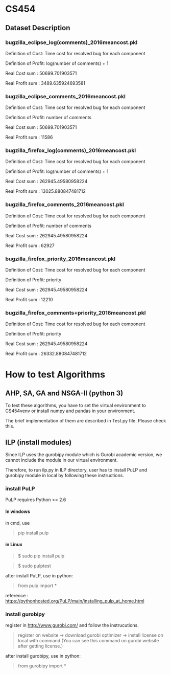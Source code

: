 # CS454

## Dataset Description

### bugzilla_eclipse_log(comments)_2016meancost.pkl

Definition of Cost: Time cost for resolved bug for each component

Definition of Profit: log(number of comments) + 1

Real Cost sum : 50699.701903571

Real Profit sum : 3489.635924693581


### bugzilla_eclipse_comments_2016meancost.pkl

Definition of Cost: Time cost for resolved bug for each component

Definition of Profit: number of comments

Real Cost sum : 50699.701903571

Real Profit sum : 11586


### bugzilla_firefox_log(comments)_2016meancost.pkl

Definition of Cost: Time cost for resolved bug for each component

Definition of Profit: log(number of comments) + 1

Real Cost sum : 262945.49580958224

Real Profit sum : 13025.880847481712


### bugzilla_firefox_comments_2016meancost.pkl

Definition of Cost: Time cost for resolved bug for each component

Definition of Profit: number of comments

Real Cost sum : 262945.49580958224

Real Profit sum : 62927


### bugzilla_firefox_priority_2016meancost.pkl

Definition of Cost: Time cost for resolved bug for each component

Definition of Profit: priority

Real Cost sum : 262945.49580958224

Real Profit sum : 12210


### bugzilla_firefox_comments+priority_2016meancost.pkl

Definition of Cost: Time cost for resolved bug for each component

Definition of Profit: priority

Real Cost sum : 262945.49580958224

Real Profit sum : 26332.880847481712

# How to test Algorithms
## AHP, SA, GA and NSGA-II (python 3)
To test these algorithms, you have to set the virtual environment to CS454venv or install numpy and pandas in your environment.

The brief implementation of them are described in Test.py file. Please check this.

## ILP (install modules)
Since ILP uses the gurobipy module which is Gurobi academic version, we cannot include the module in our virtual environment.

Therefore, to run ilp.py in ILP directory, user has to install PuLP and gurobipy module in local by following these instructions.

### install PuLP
PuLP requires Python >= 2.6

#### In windows
in cmd, use

> pip install pulp
#### in Linux
> $ sudo pip install pulp

> $ sudo pulptest

after install PuLP, use in python:

> from pulp import *

reference : https://pythonhosted.org/PuLP/main/installing_pulp_at_home.html

### install gurobipy
register in http://www.gurobi.com/ and follow the instrucutions.

> register on website -> download gurobi optimizer -> install license on local with command (You can see this command on gurobi website after getting license.)

after install gurobipy, use in python:

> from gurobipy import *
